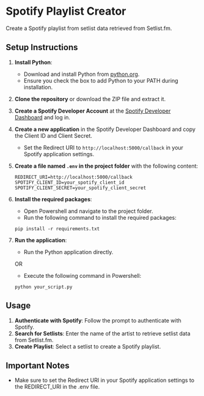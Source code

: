 # Spotify Playlist Creator

Create a Spotify playlist from setlist data retrieved from Setlist.fm.

## Setup Instructions

1. **Install Python**:
   - Download and install Python from [python.org](https://www.python.org/downloads/).
   - Ensure you check the box to add Python to your PATH during installation.

2. **Clone the repository** or download the ZIP file and extract it.

3. **Create a Spotify Developer Account** at the [Spotify Developer Dashboard](https://developer.spotify.com/dashboard/) and log in.

4. **Create a new application** in the Spotify Developer Dashboard and copy the Client ID and Client Secret.
   - Set the Redirect URI to `http://localhost:5000/callback` in your Spotify application settings.

5. **Create a file named `.env` in the project folder** with the following content:
    ```
   REDIRECT_URI=http://localhost:5000/callback
   SPOTIFY_CLIENT_ID=your_spotify_client_id
   SPOTIFY_CLIENT_SECRET=your_spotify_client_secret
    ```

6. **Install the required packages**:
   - Open Powershell and navigate to the project folder.
   - Run the following command to install the required packages:
    ```
    pip install -r requirements.txt
    ```

7. **Run the application**:

    - Run the Python application directly.
    
    OR
    
    - Execute the following command in Powershell:
    ```
    python your_script.py
    ```
## Usage

1. **Authenticate with Spotify**: Follow the prompt to authenticate with Spotify.
2. **Search for Setlists**: Enter the name of the artist to retrieve setlist data from Setlist.fm.
3. **Create Playlist**: Select a setlist to create a Spotify playlist.

## Important Notes

- Make sure to set the Redirect URI in your Spotify application settings to the REDIRECT_URI in the .env file.

